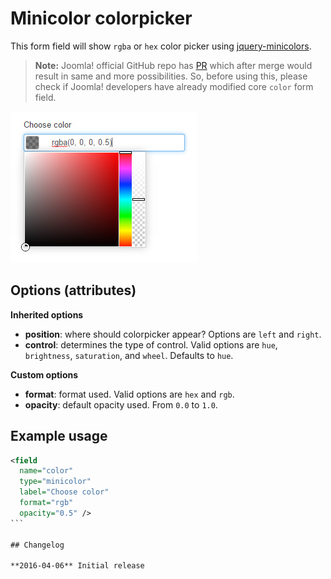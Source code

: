 # Minicolor colorpicker

This form field will show `rgba` or `hex` color picker using [jquery-minicolors](https://github.com/claviska/jquery-minicolors).

> **Note:** Joomla! official GitHub repo has [PR](https://github.com/joomla/joomla-cms/pull/7602) which after merge would result in same and more possibilities. So, before using this, please check if Joomla! developers have already modified core `color` form field.

![Minicolor form field screenshot](screenshot.jpg)

## Options (attributes)

**Inherited options**

- **position**: where should colorpicker appear? Options are `left` and `right`.
- **control**: determines the type of control. Valid options are `hue`, `brightness`, `saturation`, and `wheel`. Defaults to `hue`.

**Custom options**

- **format**: format used. Valid options are `hex` and `rgb`.
- **opacity**: default opacity used. From `0.0` to `1.0`.

## Example usage

````xml
<field
  name="color"
  type="minicolor"
  label="Choose color"
  format="rgb"
  opacity="0.5" />
```

## Changelog

**2016-04-06** Initial release